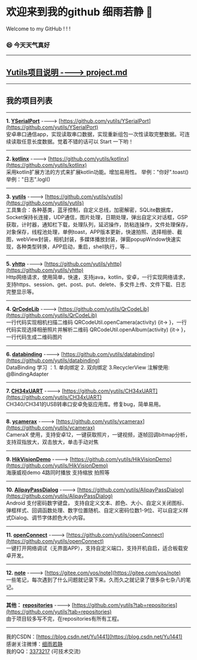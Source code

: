 # 欢迎来到我的github 细雨若静  👋
Welcome to my GitHub ! ! !

### 😄 今天天气真好
----

## [Yutils项目说明  ---->  project.md](https://github.com/yutils/yutils/blob/master/project.md)

----
## 我的项目列表
----
**1.  [YSerialPort](https://github.com/yutils/YSerialPort)**  ---->  [https://github.com/yutils/YSerialPort](https://github.com/yutils/YSerialPort)  
安卓串口通信app，实现读取串口数据，实现重新组包一次性读取完整数据。可连续读取任意长度数据。觉着不错的话可以 Start 一下哟！

----
**2.  [kotlinx](https://github.com/yutils/kotlinx)**  ---->  [https://github.com/yutils/kotlinx](https://github.com/yutils/kotlinx)  
采用kotlin扩展方法的方式来扩展kotlin功能。增加易用性。 举例："你好".toast()   举例："日志".logI()

----
**3. [yutils](https://github.com/yutils/yutils)**  ---->  [https://github.com/yutils/yutils](https://github.com/yutils/yutils)  
工具集合：各种基类，蓝牙控制，自定义总线，加密解密，SQLite数据库，Socket保持长连接，UDP通信，图片处理，日期处理，弹出自定义对话框，GSP获取，计时器，通知栏下载，处理队列，延迟操作，防粘连操作，文件处理保存，对象保存，线程池处理，单例toast，APP版本更新，快速拍照、选择相册、截图，webView封装，相机封装，多媒体播放封装，弹窗popupWindow快速实现，各种类型转换，APP启动，重启，shell执行，等...

----
**5. [yhttp](https://github.com/yutils/yhttp)**  ---->  [https://github.com/yutils/yhttp](https://github.com/yutils/yhttp)  
Http网络请求，使用简单，快速，支持java，kotlin，安卓，一行实现网络请求，支持https、session、get、post、put、delete、多文件上传、文件下载、日志完整显示等。

----
**4.  [QrCodeLib](https://github.com/yutils/QrCodeLib)**  ---->  [https://github.com/yutils/QrCodeLib](https://github.com/yutils/QrCodeLib)  
一行代码实现相机扫描二维码 QRCodeUtil.openCamera(activity) {it-> }，一行代码实现选择相册照片并解析二维码 QRCodeUtil.openAlbum(activity) {it-> }，一行代码生成二维码图片

----
**6.  [databinding](https://github.com/yutils/databinding)**  ---->  [https://github.com/yutils/databinding](https://github.com/yutils/databinding)  
DataBinding 学习 ：1. 单向绑定   2. 双向绑定 3.RecyclerView  注解使用: @BindingAdapter

----
**7.  [CH34xUART](https://github.com/yutils/CH34xUART)**  ---->  [https://github.com/yutils/CH34xUART](https://github.com/yutils/CH34xUART)  
CH340/CH341的USB转串口安卓免驱应用库。修复bug，简单易用。

----
**8. [ycamerax](https://github.com/yutils/ycamerax)**  ---->  [https://github.com/yutils/ycamerax](https://github.com/yutils/ycamerax)  
CameraX 使用，支持安卓12，一键获取照片，一键视频，逐帧回调bitmap分析，支持双指放大，双击放大，单击手动对焦

----
**9. [HikVisionDemo](https://github.com/yutils/HikVisionDemo)**  ---->  [https://github.com/yutils/HikVisionDemo](https://github.com/yutils/HikVisionDemo)  
海康威视demo   4路同时播放   支持缩放  拍照等

----
**10. [AlipayPassDialog](https://github.com/yutils/AlipayPassDialog)**  ---->  [https://github.com/yutils/AlipayPassDialog](https://github.com/yutils/AlipayPassDialog)  
Android 支付密码数字键盘， 支持自定义文本、颜色、大小、自定义关闭图标、弹框样式、回调函数处理、数字位置随机、自定义密码位数1-9位、可以自定义样式Dialog、调节字体颜色大小内容。

----
**11. [openConnect](https://github.com/yutils/openConnect)**  ---->  [https://github.com/yutils/openConnect](https://github.com/yutils/openConnect)  
一键打开网络调试（无界面APP），支持自定义端口，支持开机自启，适合板载安卓开发。

----
**12. [note](https://gitee.com/yos/note)**  ---->  [https://gitee.com/yos/note](https://gitee.com/yos/note)   
一些笔记，每次遇到了什么问题就记录下来。久而久之就记录了很多杂七杂八的笔记。

----
**其他： [repositories](https://github.com/yutils?tab=repositories)**  ---->  [https://github.com/yutils?tab=repositories](https://github.com/yutils?tab=repositories)   
由于项目较多写不完，在repositories有所有工程。

----

我的CSDN：[https://blog.csdn.net/Yu1441](https://blog.csdn.net/Yu1441)  
感谢关注微博：[细雨若静](https://weibo.com/32005200)  
我的QQ：[3373217](http://wpa.qq.com/msgrd?v=3&uin=3373217&site=qq&menu=yes) (可技术交流)  


